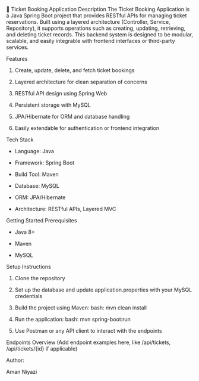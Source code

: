 🎫 Ticket Booking Application
Description
The Ticket Booking Application is a Java Spring Boot project that provides RESTful APIs for managing ticket reservations. Built using a layered architecture (Controller, Service, Repository), it supports operations such as creating, updating, retrieving, and deleting ticket records. This backend system is designed to be modular, scalable, and easily integrable with frontend interfaces or third-party services.

Features
1. Create, update, delete, and fetch ticket bookings

2. Layered architecture for clean separation of concerns

3. RESTful API design using Spring Web

4. Persistent storage with MySQL

5. JPA/Hibernate for ORM and database handling

6. Easily extendable for authentication or frontend integration

Tech Stack
* Language: Java

* Framework: Spring Boot

* Build Tool: Maven

* Database: MySQL

* ORM: JPA/Hibernate

* Architecture: RESTful APIs, Layered MVC

Getting Started
Prerequisites
* Java 8+

* Maven

* MySQL

Setup Instructions
1. Clone the repository

2. Set up the database and update application.properties with your MySQL credentials

3. Build the project using Maven: 
bash:  mvn clean install

4. Run the application:
bash: mvn spring-boot:run

5. Use Postman or any API client to interact with the endpoints

Endpoints Overview
(Add endpoint examples here, like /api/tickets, /api/tickets/{id} if applicable)

Author: 

Aman Niyazi
